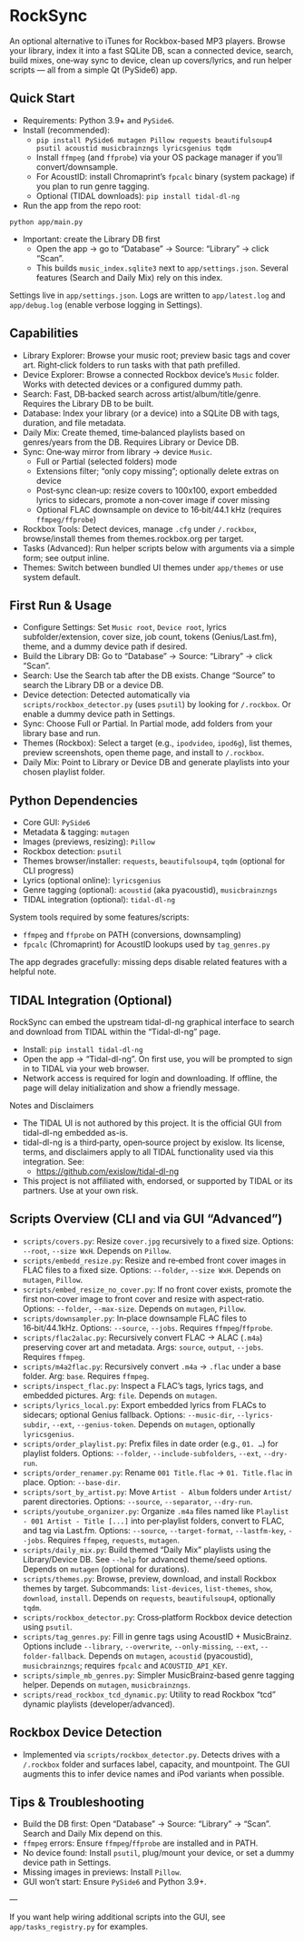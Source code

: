 # RockSync
An optional alternative to iTunes for Rockbox-based MP3 players. Browse your library, index it into a fast SQLite DB, scan a connected device, search, build mixes, one‑way sync to device, clean up covers/lyrics, and run helper scripts — all from a simple Qt (PySide6) app.

## Quick Start

- Requirements: Python 3.9+ and `PySide6`.
- Install (recommended):
  - `pip install PySide6 mutagen Pillow requests beautifulsoup4 psutil acoustid musicbrainzngs lyricsgenius tqdm`
  - Install `ffmpeg` (and `ffprobe`) via your OS package manager if you’ll convert/downsample.
  - For AcoustID: install Chromaprint’s `fpcalc` binary (system package) if you plan to run genre tagging.
  - Optional (TIDAL downloads): `pip install tidal-dl-ng`
- Run the app from the repo root:

```
python app/main.py
```

- Important: create the Library DB first
  - Open the app → go to “Database” → Source: “Library” → click “Scan”.
  - This builds `music_index.sqlite3` next to `app/settings.json`. Several features (Search and Daily Mix) rely on this index.

Settings live in `app/settings.json`. Logs are written to `app/latest.log` and `app/debug.log` (enable verbose logging in Settings).

## Capabilities

- Library Explorer: Browse your music root; preview basic tags and cover art. Right‑click folders to run tasks with that path prefilled.
- Device Explorer: Browse a connected Rockbox device’s `Music` folder. Works with detected devices or a configured dummy path.
- Search: Fast, DB‑backed search across artist/album/title/genre. Requires the Library DB to be built.
- Database: Index your library (or a device) into a SQLite DB with tags, duration, and file metadata.
- Daily Mix: Create themed, time‑balanced playlists based on genres/years from the DB. Requires Library or Device DB.
- Sync: One‑way mirror from library → device `Music`.
  - Full or Partial (selected folders) mode
  - Extensions filter; “only copy missing”; optionally delete extras on device
  - Post‑sync clean‑up: resize covers to 100x100, export embedded lyrics to sidecars, promote a non‑cover image if cover missing
  - Optional FLAC downsample on device to 16‑bit/44.1 kHz (requires `ffmpeg/ffprobe`)
- Rockbox Tools: Detect devices, manage `.cfg` under `/.rockbox`, browse/install themes from themes.rockbox.org per target.
- Tasks (Advanced): Run helper scripts below with arguments via a simple form; see output inline.
- Themes: Switch between bundled UI themes under `app/themes` or use system default.

## First Run & Usage

- Configure Settings: Set `Music root`, `Device root`, lyrics subfolder/extension, cover size, job count, tokens (Genius/Last.fm), theme, and a dummy device path if desired.
- Build the Library DB: Go to “Database” → Source: “Library” → click “Scan”.
- Search: Use the Search tab after the DB exists. Change “Source” to search the Library DB or a device DB.
- Device detection: Detected automatically via `scripts/rockbox_detector.py` (uses `psutil`) by looking for `/.rockbox`. Or enable a dummy device path in Settings.
- Sync: Choose Full or Partial. In Partial mode, add folders from your library base and run.
- Themes (Rockbox): Select a target (e.g., `ipodvideo`, `ipod6g`), list themes, preview screenshots, open theme page, and install to `/.rockbox`.
- Daily Mix: Point to Library or Device DB and generate playlists into your chosen playlist folder.

## Python Dependencies

- Core GUI: `PySide6`
- Metadata & tagging: `mutagen`
- Images (previews, resizing): `Pillow`
- Rockbox detection: `psutil`
- Themes browser/installer: `requests`, `beautifulsoup4`, `tqdm` (optional for CLI progress)
- Lyrics (optional online): `lyricsgenius`
- Genre tagging (optional): `acoustid` (aka pyacoustid), `musicbrainzngs`
- TIDAL integration (optional): `tidal-dl-ng`

System tools required by some features/scripts:
- `ffmpeg` and `ffprobe` on PATH (conversions, downsampling)
- `fpcalc` (Chromaprint) for AcoustID lookups used by `tag_genres.py`

The app degrades gracefully: missing deps disable related features with a helpful note.

## TIDAL Integration (Optional)

RockSync can embed the upstream tidal-dl-ng graphical interface to search and download from TIDAL within the “Tidal-dl-ng” page.

- Install: `pip install tidal-dl-ng`
- Open the app → “Tidal-dl-ng”. On first use, you will be prompted to sign in to TIDAL via your web browser.
- Network access is required for login and downloading. If offline, the page will delay initialization and show a friendly message.

Notes and Disclaimers
- The TIDAL UI is not authored by this project. It is the official GUI from tidal-dl-ng embedded as-is.
- tidal-dl-ng is a third‑party, open‑source project by exislow. Its license, terms, and disclaimers apply to all TIDAL functionality used via this integration. See:
  - https://github.com/exislow/tidal-dl-ng
- This project is not affiliated with, endorsed, or supported by TIDAL or its partners. Use at your own risk.

## Scripts Overview (CLI and via GUI “Advanced”)

- `scripts/covers.py`: Resize `cover.jpg` recursively to a fixed size. Options: `--root`, `--size WxH`. Depends on `Pillow`.
- `scripts/embedd_resize.py`: Resize and re‑embed front cover images in FLAC files to a fixed size. Options: `--folder`, `--size WxH`. Depends on `mutagen`, `Pillow`.
- `scripts/embed_resize_no_cover.py`: If no front cover exists, promote the first non‑cover image to front cover and resize with aspect‑ratio. Options: `--folder`, `--max-size`. Depends on `mutagen`, `Pillow`.
- `scripts/downsampler.py`: In‑place downsample FLAC files to 16‑bit/44.1kHz. Options: `--source`, `--jobs`. Requires `ffmpeg`/`ffprobe`.
- `scripts/flac2alac.py`: Recursively convert FLAC → ALAC (`.m4a`) preserving cover art and metadata. Args: `source`, `output`, `--jobs`. Requires `ffmpeg`.
- `scripts/m4a2flac.py`: Recursively convert `.m4a` → `.flac` under a base folder. Arg: `base`. Requires `ffmpeg`.
- `scripts/inspect_flac.py`: Inspect a FLAC’s tags, lyrics tags, and embedded pictures. Arg: `file`. Depends on `mutagen`.
- `scripts/lyrics_local.py`: Export embedded lyrics from FLACs to sidecars; optional Genius fallback. Options: `--music-dir`, `--lyrics-subdir`, `--ext`, `--genius-token`. Depends on `mutagen`, optionally `lyricsgenius`.
- `scripts/order_playlist.py`: Prefix files in date order (e.g., `01. …`) for playlist folders. Options: `--folder`, `--include-subfolders`, `--ext`, `--dry-run`.
- `scripts/order_renamer.py`: Rename `001 Title.flac` → `01. Title.flac` in place. Option: `--base-dir`.
- `scripts/sort_by_artist.py`: Move `Artist - Album` folders under `Artist/` parent directories. Options: `--source`, `--separator`, `--dry-run`.
- `scripts/youtube_organizer.py`: Organize `.m4a` files named like `Playlist - 001 Artist - Title [...]` into per‑playlist folders, convert to FLAC, and tag via Last.fm. Options: `--source`, `--target-format`, `--lastfm-key`, `--jobs`. Requires `ffmpeg`, `requests`, `mutagen`.
- `scripts/daily_mix.py`: Build themed “Daily Mix” playlists using the Library/Device DB. See `--help` for advanced theme/seed options. Depends on `mutagen` (optional for durations).
- `scripts/themes.py`: Browse, preview, download, and install Rockbox themes by target. Subcommands: `list-devices`, `list-themes`, `show`, `download`, `install`. Depends on `requests`, `beautifulsoup4`, optionally `tqdm`.
- `scripts/rockbox_detector.py`: Cross‑platform Rockbox device detection using `psutil`.
- `scripts/tag_genres.py`: Fill in genre tags using AcoustID + MusicBrainz. Options include `--library`, `--overwrite`, `--only-missing`, `--ext`, `--folder-fallback`. Depends on `mutagen`, `acoustid` (pyacoustid), `musicbrainzngs`; requires `fpcalc` and `ACOUSTID_API_KEY`.
- `scripts/simple_mb_genres.py`: Simpler MusicBrainz‑based genre tagging helper. Depends on `mutagen`, `musicbrainzngs`.
- `scripts/read_rockbox_tcd_dynamic.py`: Utility to read Rockbox “tcd” dynamic playlists (developer/advanced).

## Rockbox Device Detection

- Implemented via `scripts/rockbox_detector.py`. Detects drives with a `/.rockbox` folder and surfaces label, capacity, and mountpoint. The GUI augments this to infer device names and iPod variants when possible.

## Tips & Troubleshooting

- Build the DB first: Open “Database” → Source: “Library” → “Scan”. Search and Daily Mix depend on this.
- `ffmpeg` errors: Ensure `ffmpeg`/`ffprobe` are installed and in PATH.
- No device found: Install `psutil`, plug/mount your device, or set a dummy device path in Settings.
- Missing images in previews: Install `Pillow`.
- GUI won’t start: Ensure `PySide6` and Python 3.9+.

—

If you want help wiring additional scripts into the GUI, see `app/tasks_registry.py` for examples.
